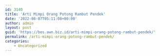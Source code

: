 ```yaml
---
id: 3140
title: 'Arti Mimpi Orang Potong Rambut Pendek'
date: '2022-08-07T05:11:08+00:00'
author: admin
layout: post
guid: 'https://bos.awn.biz.id/arti-mimpi-orang-potong-rambut-pendek/'
permalink: /arti-mimpi-orang-potong-rambut-pendek/
categories:
    - Uncategorized
---
```


